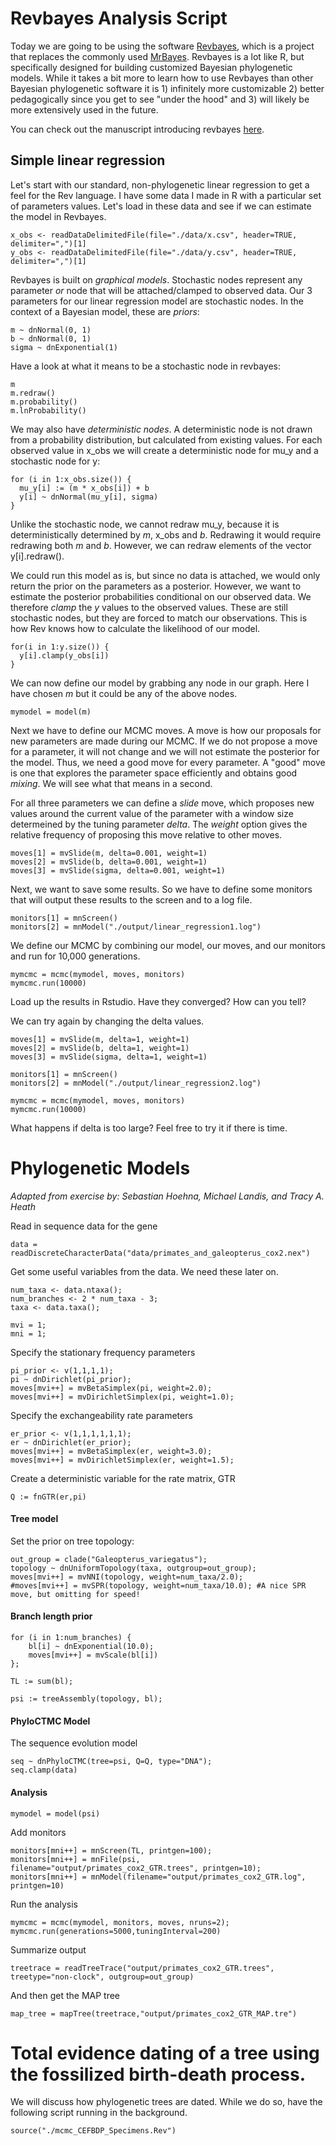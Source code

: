 # Revbayes Analysis Script

Today we are going to be using the software [Revbayes](https://revbayes.github.io/), which is a project that replaces the commonly used [MrBayes](http://mrbayes.sourceforge.net/). Revbayes is a lot like R, but specifically designed for building customized Bayesian phylogenetic models. While it takes a bit more to learn how to use Revbayes than other Bayesian phylogenetic software it is 1) infinitely more customizable 2) better pedagogically since you get to see "under the hood" and 3) will likely be more extensively used in the future. 

You can check out the manuscript introducing revbayes [here](https://www.researchgate.net/profile/Sebastian_Hoehna/publication/303590369_RevBayes_Bayesian_Phylogenetic_Inference_Using_Graphical_Models_and_an_Interactive_Model-Specification_Language/links/574980fc08ae5bf2e63f11d1.pdf).

## Simple linear regression
Let's start with our standard, non-phylogenetic linear regression to get a feel for the Rev language. I have some data I made in R with a particular set of parameters values. Let's load in these data and see if we can estimate the model in Revbayes.

```
x_obs <- readDataDelimitedFile(file="./data/x.csv", header=TRUE, delimiter=",")[1]
y_obs <- readDataDelimitedFile(file="./data/y.csv", header=TRUE, delimiter=",")[1]
```

Revbayes is built on _graphical models_. Stochastic nodes represent any parameter _or_ node that will be attached/clamped to observed data. Our 3 parameters for our linear regression model are stochastic nodes. In the context of a Bayesian model, these are _priors_:
```
m ~ dnNormal(0, 1)
b ~ dnNormal(0, 1)
sigma ~ dnExponential(1)
```
Have a look at what it means to be a stochastic node in revbayes:

```
m
m.redraw()
m.probability()
m.lnProbability()
```

We may also have _deterministic nodes_. A deterministic node is not drawn from a probability distribution, but calculated from existing values. For each observed value in x_obs we will create a deterministic 
node for mu_y and a stochastic node for y:
```
for (i in 1:x_obs.size()) {
  mu_y[i] := (m * x_obs[i]) + b
  y[i] ~ dnNormal(mu_y[i], sigma)
}
```
Unlike the stochastic node, we cannot redraw mu_y, because it is deterministically determined by _m_, x_obs and _b_. Redrawing it would require redrawing both _m_ and _b_. However, we can redraw elements of the vector y[i].redraw(). 

We could run this model as is, but since no data is attached, we would only return the prior on the parameters as a posterior. However, we want to estimate the posterior probabilities conditional on our observed data. We therefore _clamp_ the _y_ values to the observed values. These are still stochastic nodes, but they are forced to match our observations. This is how Rev knows how to calculate the likelihood of our model. 
```
for(i in 1:y.size()) {
  y[i].clamp(y_obs[i])
}
```

We can now define our model by grabbing any node in our graph. Here I have chosen _m_ but it could be any of the above nodes.
```
mymodel = model(m)
```

Next we have to define our MCMC moves. A move is how our proposals for new parameters are made during our MCMC. If we do not propose a move for a parameter, it will not change and we will not estimate the posterior for the model. Thus, we need a good move for every parameter. A "good" move is one that explores the parameter space efficiently and obtains good _mixing_. We will see what that means in a second. 

For all three parameters we can define a _slide_ move, which proposes new values around the current value of the parameter with a window size determeined by the tuning parameter _delta_. The _weight_ option gives the relative frequency of proposing this move relative to other moves. 
```
moves[1] = mvSlide(m, delta=0.001, weight=1)
moves[2] = mvSlide(b, delta=0.001, weight=1)
moves[3] = mvSlide(sigma, delta=0.001, weight=1)
```

Next, we want to save some results. So we have to define some monitors that will output these results to the screen and to a log file. 
```
monitors[1] = mnScreen()
monitors[2] = mnModel("./output/linear_regression1.log")
```

We define our MCMC by combining our model, our moves, and our monitors and run for 10,000 generations.
```
mymcmc = mcmc(mymodel, moves, monitors)
mymcmc.run(10000)
```

Load up the results in Rstudio. Have they converged? How can you tell? 

We can try again by changing the delta values.
```
moves[1] = mvSlide(m, delta=1, weight=1)
moves[2] = mvSlide(b, delta=1, weight=1)
moves[3] = mvSlide(sigma, delta=1, weight=1)
```

```
monitors[1] = mnScreen()
monitors[2] = mnModel("./output/linear_regression2.log")
```

```
mymcmc = mcmc(mymodel, moves, monitors)
mymcmc.run(10000)
```

What happens if delta is too large? Feel free to try it if there is time. 

# Phylogenetic Models 
_Adapted from exercise by:_
_Sebastian Hoehna, Michael Landis, and Tracy A. Heath_

Read in sequence data for the gene
```
data = readDiscreteCharacterData("data/primates_and_galeopterus_cox2.nex")
```

Get some useful variables from the data. We need these later on.
```
num_taxa <- data.ntaxa();
num_branches <- 2 * num_taxa - 3;
taxa <- data.taxa();

mvi = 1;
mni = 1;
```
Specify the stationary frequency parameters
```
pi_prior <- v(1,1,1,1); 
pi ~ dnDirichlet(pi_prior);
moves[mvi++] = mvBetaSimplex(pi, weight=2.0);
moves[mvi++] = mvDirichletSimplex(pi, weight=1.0);
```

Specify the exchangeability rate parameters
```
er_prior <- v(1,1,1,1,1,1);
er ~ dnDirichlet(er_prior);
moves[mvi++] = mvBetaSimplex(er, weight=3.0);
moves[mvi++] = mvDirichletSimplex(er, weight=1.5);
```

Create a deterministic variable for the rate matrix, GTR

```
Q := fnGTR(er,pi) 
```

#### Tree model
Set the prior on tree topology:
```
out_group = clade("Galeopterus_variegatus");
topology ~ dnUniformTopology(taxa, outgroup=out_group);
moves[mvi++] = mvNNI(topology, weight=num_taxa/2.0);
#moves[mvi++] = mvSPR(topology, weight=num_taxa/10.0); #A nice SPR move, but omitting for speed!
```

#### Branch length prior
```
for (i in 1:num_branches) {
    bl[i] ~ dnExponential(10.0);
    moves[mvi++] = mvScale(bl[i])
};

TL := sum(bl);

psi := treeAssembly(topology, bl);
```


#### PhyloCTMC Model

The sequence evolution model
```
seq ~ dnPhyloCTMC(tree=psi, Q=Q, type="DNA");
seq.clamp(data)
```

#### Analysis 
```
mymodel = model(psi)
```
Add monitors
```
monitors[mni++] = mnScreen(TL, printgen=100);
monitors[mni++] = mnFile(psi, filename="output/primates_cox2_GTR.trees", printgen=10);
monitors[mni++] = mnModel(filename="output/primates_cox2_GTR.log", printgen=10)
```
Run the analysis
```
mymcmc = mcmc(mymodel, monitors, moves, nruns=2);
mymcmc.run(generations=5000,tuningInterval=200)
```

Summarize output
```
treetrace = readTreeTrace("output/primates_cox2_GTR.trees", treetype="non-clock", outgroup=out_group)
```
And then get the MAP tree
```
map_tree = mapTree(treetrace,"output/primates_cox2_GTR_MAP.tre")
```


# Total evidence dating of a tree using the fossilized birth-death process. 

We will discuss how phylogenetic trees are dated. While we do so, have the following script
running in the background. 

```
source("./mcmc_CEFBDP_Specimens.Rev")
```
